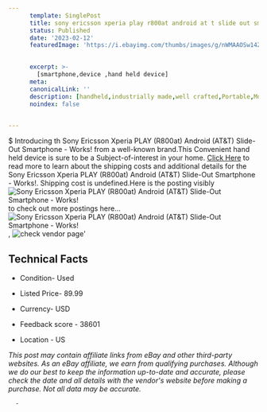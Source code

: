 ```yaml
---
      template: SinglePost
      title: sony ericsson xperia play r800at android at t slide out smartphone works 
      status: Published
      date: '2023-02-12'
      featuredImage: 'https://i.ebayimg.com/thumbs/images/g/nWMAAOSw14ZjkKyQ/s-l225.jpg'
       

      excerpt: >-
        [smartphone,device ,hand held device]
      meta:
      canonicalLink: ''
      description: [handheld,industrially made,well crafted,Portable,Mobile,Compact,Convenient,Lightweight,Maneuverable,Man-portable,Miniature,Carriable,Hand-held,Light,Holdable,Transportable,Mobile device,Pocket-sized,On-the-go,Wireless,Cordless,Compact size,Convenient size, smartphone,device ,hand held device]
      noindex: false
      

---
```

$
      Introducing th Sony Ericsson Xperia PLAY (R800at) Android (AT&T) Slide-Out Smartphone - Works! from a well-known brand.This Convenient hand held device is sure to be a Subject-of-interest in your home. [Click Here](https://www.ebay.com/itm/144844478687?hash=item21b96758df%3Ag%3AnWMAAOSw14ZjkKyQ&mkevt=1&mkcid=1&mkrid=711-53200-19255-0&campid=%253CePNCampaignId%253E&customid=%253CreferenceId%253E&toolid=10049) to read more to learn about the shipping costs and additional details for the Sony Ericsson Xperia PLAY (R800at) Android (AT&T) Slide-Out Smartphone - Works!. Shipping cost is undefined.Here is the posting visibly ![Sony Ericsson Xperia PLAY (R800at) Android (AT&T) Slide-Out Smartphone - Works!](https://i.ebayimg.com/thumbs/images/g/nWMAAOSw14ZjkKyQ/s-l225.jpg) to check out more postings here... ![Sony Ericsson Xperia PLAY (R800at) Android (AT&T) Slide-Out Smartphone - Works!](https://i.ebayimg.com/images/g/nWMAAOSw14ZjkKyQ/s-l1600.jpg), ![check vendor page](https://origin-galleryplus.ebayimg.com/ws/web/144844478687_2_0_1/225x225.jpg,https://origin-galleryplus.ebayimg.com/ws/web/144844478687_3_0_1/225x225.jpg,https://origin-galleryplus.ebayimg.com/ws/web/144844478687_4_0_1/225x225.jpg,https://origin-galleryplus.ebayimg.com/ws/web/144844478687_5_0_1/225x225.jpg,https://origin-galleryplus.ebayimg.com/ws/web/144844478687_6_0_1/225x225.jpg,https://origin-galleryplus.ebayimg.com/ws/web/144844478687_7_0_1/225x225.jpg,https://origin-galleryplus.ebayimg.com/ws/web/144844478687_8_0_1/225x225.jpg,https://origin-galleryplus.ebayimg.com/ws/web/144844478687_9_0_1/225x225.jpg,https://origin-galleryplus.ebayimg.com/ws/web/144844478687_10_0_1/225x225.jpg,https://origin-galleryplus.ebayimg.com/ws/web/144844478687_11_0_1/225x225.jpg,https://origin-galleryplus.ebayimg.com/ws/web/144844478687_12_0_1/225x225.jpg)'

      

 ## Technical Facts 



     
      

 - Condition- Used 


      

 - Listed Price- 89.99 


      

 - Currency- USD 


      

 - Feedback score - 38601 


      

 - Location - US 


      
      

 *_This post may contain affiliate links from eBay and other third-party websites. As an eBay affiliate, we earn from qualifying purchases. Although we do our best to keep the information up-to-date and accurate, please check the date and all details with the vendor's website before making a purchase. Not all data may be accurate._*




      -

